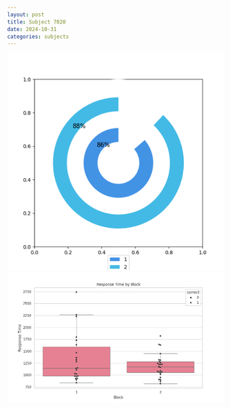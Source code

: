 ```yaml
---
layout: post
title: Subject 7020
date: 2024-10-31
categories: subjects
---
```


![](data/7020/run-20/7020__acc_test.png)
![](data/7020/run-20/7020_rt.png)
